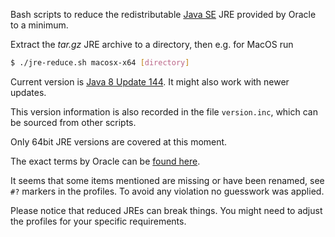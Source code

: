 Bash scripts to reduce the redistributable [Java SE](http://www.oracle.com/technetwork/java/javase/overview/index.html) JRE provided by Oracle to a minimum.

Extract the *tar.gz* JRE archive to a directory, then e.g. for MacOS run

```bash
$ ./jre-reduce.sh macosx-x64 [directory]
```

Current version is [Java 8 Update 144](http://www.oracle.com/technetwork/java/javase/downloads/jre8-downloads-2133155.html). It might also work with newer updates.

This version information is also recorded in the file `version.inc`, which can be sourced from other scripts.

Only 64bit JRE versions are covered at this moment.

The exact terms by Oracle can be [found here](http://www.oracle.com/technetwork/java/javase/jre-8-readme-2095710.html).

It seems that some items mentioned are missing or have been renamed, see `#?` markers in the profiles. To avoid any violation no guesswork was applied.

Please notice that reduced JREs can break things. You might need to adjust the profiles for your specific requirements.

